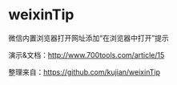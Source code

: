 # weixinTip

微信内置浏览器打开网址添加“在浏览器中打开”提示

演示&文档：http://www.700tools.com/article/15

整理来自：https://github.com/kujian/weixinTip
